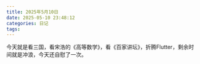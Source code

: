 ```yaml
---
title: 2025年5月10日
date: 2025-05-10 23:48:12
categories: 日记
tags:
---
```


   今天就是看三国，看宋浩的《高等数学》，看《百家讲坛》，折腾Flutter，剩余时间就是冲浪，今天还自慰了一次。

